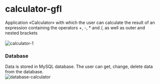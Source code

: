 ﻿# calculator-gfl
Application «Calculator» with which the user can calculate the result of an expression containing the operators +, -, * and /, as well as outer and nested brackets
</br>
</br>
![calculator-1](https://user-images.githubusercontent.com/107927376/197419810-557c09d0-c414-47f6-a9e3-a39e8ea86a8f.png)
### Database
Data is stored in MySQL database. The user can get, change, delete data from the database.
</br>
![database-calculator](https://user-images.githubusercontent.com/107927376/197419828-cae2001a-af3a-4794-81d0-d8418cdcf7b6.png)


